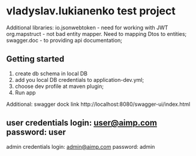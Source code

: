 # vladyslav.lukianenko test project

Additional libraries:
io.jsonwebtoken - need for working with JWT
org.mapstruct - not bad entity mapper. Need to mapping Dtos to entities;
swagger.doc - to providing api documentation;


## Getting started
1) create db schema in local DB
2) add you local DB credentials to application-dev.yml;
3) choose dev profile at maven plugin;
4) Run app

Additional:
swagger dock link http://localhost:8080/swagger-ui/index.html

user credentials
login: user@aimp.com
password: user
--------------------
admin credentials
login: admin@aimp.com
password: admin


